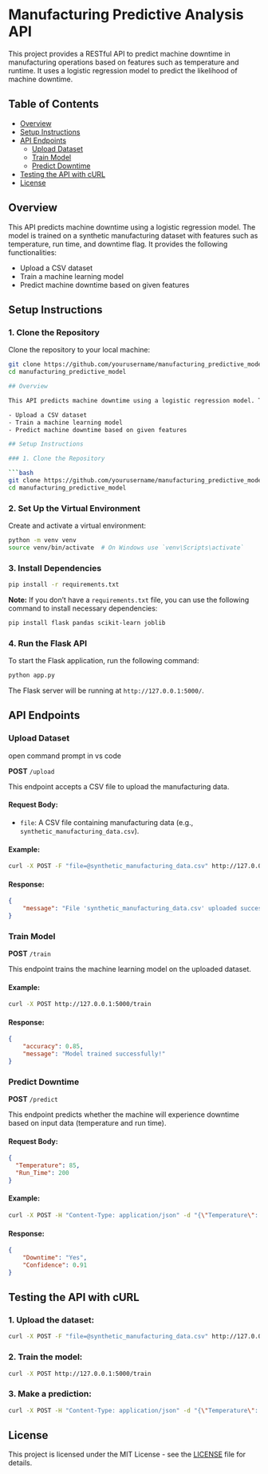 # Manufacturing Predictive Analysis API

This project provides a RESTful API to predict machine downtime in manufacturing operations based on features such as temperature and runtime. It uses a logistic regression model to predict the likelihood of machine downtime.

## Table of Contents

- [Overview](#overview)
- [Setup Instructions](#setup-instructions)
- [API Endpoints](#api-endpoints)
  - [Upload Dataset](#upload-dataset)
  - [Train Model](#train-model)
  - [Predict Downtime](#predict-downtime)
- [Testing the API with cURL](#testing-the-api-with-curl)
- [License](#license)

## Overview

This API predicts machine downtime using a logistic regression model. The model is trained on a synthetic manufacturing dataset with features such as temperature, run time, and downtime flag. It provides the following functionalities:

- Upload a CSV dataset
- Train a machine learning model
- Predict machine downtime based on given features

## Setup Instructions

### 1. Clone the Repository

Clone the repository to your local machine:

```bash
git clone https://github.com/yourusername/manufacturing_predictive_model.git
cd manufacturing_predictive_model

## Overview

This API predicts machine downtime using a logistic regression model. The model is trained on a synthetic manufacturing dataset with features such as temperature, run time, and downtime flag. It provides the following functionalities:

- Upload a CSV dataset
- Train a machine learning model
- Predict machine downtime based on given features

## Setup Instructions

### 1. Clone the Repository

```bash
git clone https://github.com/yourusername/manufacturing_predictive_model.git
cd manufacturing_predictive_model
```

### 2. Set Up the Virtual Environment

Create and activate a virtual environment:

```bash
python -m venv venv
source venv/bin/activate  # On Windows use `venv\Scripts\activate`
```

### 3. Install Dependencies

```bash
pip install -r requirements.txt
```

**Note:** If you don’t have a `requirements.txt` file, you can use the following command to install necessary dependencies:

```bash
pip install flask pandas scikit-learn joblib
```

### 4. Run the Flask API

To start the Flask application, run the following command:

```bash
python app.py
```

The Flask server will be running at `http://127.0.0.1:5000/`.

## API Endpoints

### Upload Dataset
open command prompt in vs code 

**POST** `/upload`

This endpoint accepts a CSV file to upload the manufacturing data.

#### Request Body:
- `file`: A CSV file containing manufacturing data (e.g., `synthetic_manufacturing_data.csv`).

#### Example:

```bash
curl -X POST -F "file=@synthetic_manufacturing_data.csv" http://127.0.0.1:5000/upload
```

#### Response:

```json
{
    "message": "File 'synthetic_manufacturing_data.csv' uploaded successfully!"
}
```

### Train Model

**POST** `/train`

This endpoint trains the machine learning model on the uploaded dataset.

#### Example:

```bash
curl -X POST http://127.0.0.1:5000/train
```

#### Response:

```json
{
    "accuracy": 0.85,
    "message": "Model trained successfully!"
}
```

### Predict Downtime

**POST** `/predict`

This endpoint predicts whether the machine will experience downtime based on input data (temperature and run time).

#### Request Body:
```json
{
  "Temperature": 85,
  "Run_Time": 200
}
```

#### Example:

```bash
curl -X POST -H "Content-Type: application/json" -d "{\"Temperature\": 85, \"Run_Time\": 200}" http://127.0.0.1:5000/predict
```

#### Response:

```json
{
    "Downtime": "Yes",
    "Confidence": 0.91
}
```

## Testing the API with cURL

### 1. Upload the dataset:

```bash
curl -X POST -F "file=@synthetic_manufacturing_data.csv" http://127.0.0.1:5000/upload
```

### 2. Train the model:

```bash
curl -X POST http://127.0.0.1:5000/train
```

### 3. Make a prediction:

```bash
curl -X POST -H "Content-Type: application/json" -d "{\"Temperature\": 85, \"Run_Time\": 200}" http://127.0.0.1:5000/predict
```

## License

This project is licensed under the MIT License - see the [LICENSE](LICENSE) file for details.
```

